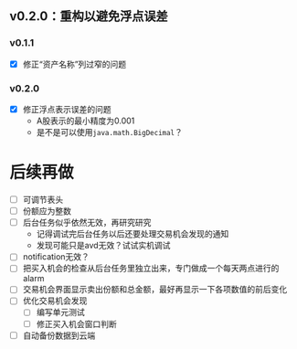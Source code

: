 ## v0.2.0：重构以避免浮点误差

### v0.1.1
* [x] 修正“资产名称”列过窄的问题

### v0.2.0
* [x] 修正浮点表示误差的问题
    * A股表示的最小精度为0.001
    * 是不是可以使用`java.math.BigDecimal`？


# 后续再做
* [ ] 可调节表头
* [ ] 份额应为整数
* [ ] 后台任务似乎依然无效，再研究研究
    * 记得调试完后台任务以后还要处理交易机会发现的通知
    * 发现可能只是avd无效？试试实机调试
* [ ] notification无效？
* [ ] 把买入机会的检查从后台任务里独立出来，专门做成一个每天两点进行的alarm
* [ ] 交易机会界面显示卖出份额和总金额，最好再显示一下各项数值的前后变化
* [ ] 优化交易机会发现
    * [ ] 编写单元测试
    * [ ] 修正买入机会窗口判断
* [ ] 自动备份数据到云端